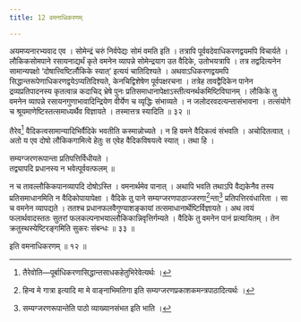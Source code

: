 ```yaml
---
title: 12 वमनाधिकरणम्

---
```

अयमप्यनारभ्यवाद एव । सोमेन्द्रं चरुं निर्वपेद्यः सोमं वमति इति । तत्रापि पूर्ववदेवाधिकरणद्वयमपि विचार्यते । लौकिकसोमपाने रसायनाद्यर्थं कृते वमनेन व्यापन्ने सोमेन्द्रयाग उत वैदिके, उतोभयत्रापि । तत्र तद्वदित्यनेन सामान्यपक्षो ‘दोषात्त्विष्टिर्लौकिके स्यात्’ इत्ययं चातिदिश्यते । अथवाऽधिकरणद्वयमपि सिद्धान्तरूपेणाधिकरणद्वयेऽप्यतिदिश्यते, केनचिद्विशेषेण पूर्वपक्षरचना । तत्रेह तावद्वैदिकेन पानेन द्रव्यप्रतिपादनस्य कृतत्वान्न कदाचिद् भ्रेषे पुनः प्रतिसमाधानापेक्षाऽस्तीत्यनर्थकमिष्टिविघानम् । लौकिके तु वमनेन व्यापन्ने रसायनगुणाभावादिन्द्रियेण वीर्येण च व्यृद्धिः संभाव्यते । न जलोदरवदत्यन्तासंभावना । तत्संयोगे च श्रूयमाणेष्टिस्तत्समाध्यर्थैव विज्ञायते । तस्मात्तत्र स्यादिति ॥ ३२ ॥

तैरेव[^1] वैदिकत्वसामान्यादिभिर्वैदिके भवतीति कस्मान्नोच्यते । न हि वमने वैदिकत्वं संभवति । अचोदितत्वात् । अतो य एव दोषो लौकिकगामित्वे हेतुः स एवेह वैदिकविषयत्वे स्यात् । तथा हि ।

[^1]: तैरेवोति—पूर्बाधिकरणासिद्धान्तसाधकहेतुभिरेवेत्यर्थः ।


सम्यग्जरणरूपान्ता प्रतिपत्तिर्विधीयते ।  
तद्व्यापदि प्रधानस्य न भवेत्पूर्ववत्फलम् ॥  


न च तावल्लौकिकपानव्यापदि दोषोऽस्ति । वमनार्थमेव पानात् । अथापि भवति तथाऽपि वैद्यकेनैव तस्य प्रतिसमाधानमिति न वैदिकोपायापेक्षा । वैदिके तु पाने सम्यग्जरणपाठाज्जरणा[^2]न्ता[^3] प्रतिपत्तिरवंधारिता । सा च वमनेन व्यापद्यते । ततश्च प्रधानफलवैगुण्याशङ्कायां तत्समाधानार्थेष्टिर्विज्ञायते । अथ त्वयं फलार्थवादस्ततः सुतरां फलकल्पनाभयाल्लौकिकान्निवृत्तिर्गम्यते । वैदिके तु वमनेन पानं प्रत्यायितम् । तेन क्रतुस्थस्येष्टिरङ्गमिति सुकरः संबन्धः ॥ ३३ ॥

[^2]: हिन्व मे गात्रा इत्यादि मा मे वाङ्नाभिमतिगा इति सम्यग्जरणप्रकाशकमन्त्रपाठादित्यर्थः ।


[^3]: सम्यग्जरणरूपान्तेति पाठो व्याख्यानसंभत इति भाति ।


इति वमनाधिकरणम् ॥ १२ ॥